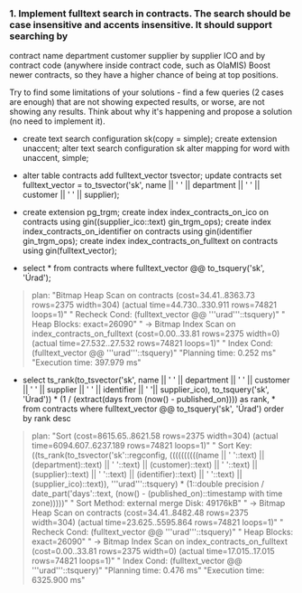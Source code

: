 ﻿
### 1. Implement fulltext search in contracts. The search should be case insensitive and accents insensitive. It should support searching by

contract name
department
customer
supplier
by supplier ICO
and by contract code (anywhere inside contract code, such as OIaMIS)
Boost newer contracts, so they have a higher chance of being at top positions.

Try to find some limitations of your solutions - find a few queries (2 cases are enough) that are not showing expected results, or worse, are not showing any results. Think about why it's happening and propose a solution (no need to implement it).

- create text search configuration sk(copy = simple);
	create extension unaccent;
	alter text search configuration sk alter mapping for word with unaccent, simple;

- alter table contracts add fulltext_vector tsvector;
	update contracts set fulltext_vector = to_tsvector('sk', name || ' ' || department || ' ' || customer || ' ' || supplier);

- create extension pg_trgm;
	create index index_contracts_on_ico on contracts using gin((supplier_ico::text) gin_trgm_ops);
	create index index_contracts_on_identifier on contracts using gin(identifier gin_trgm_ops);
	create index index_contracts_on_fulltext on contracts using gin(fulltext_vector);

- select * from contracts
	where fulltext_vector @@ to_tsquery('sk', 'Úrad');
	
>plan:
		"Bitmap Heap Scan on contracts  (cost=34.41..8363.73 rows=2375 width=304) (actual time=44.730..330.911 rows=74821 loops=1)"
		"  Recheck Cond: (fulltext_vector @@ '''urad'''::tsquery)"
		"  Heap Blocks: exact=26090"
		"  ->  Bitmap Index Scan on index_contracts_on_fulltext  (cost=0.00..33.81 rows=2375 width=0) (actual time=27.532..27.532 rows=74821 loops=1)"
		"        Index Cond: (fulltext_vector @@ '''urad'''::tsquery)"
		"Planning time: 0.252 ms"
		"Execution time: 397.979 ms"

- select ts_rank(to_tsvector('sk', name || ' ' || department || ' ' || customer || ' ' || supplier || ' ' || identifier || ' '|| supplier_ico),
			   to_tsquery('sk', 'Úrad')) * (1 / (extract(days from (now() - published_on)))) as rank, * from contracts
	where fulltext_vector @@ to_tsquery('sk', 'Úrad')
	order by rank desc
	
> plan:
		"Sort  (cost=8615.65..8621.58 rows=2375 width=304) (actual time=6094.607..6237.189 rows=74821 loops=1)"
		"  Sort Key: ((ts_rank(to_tsvector('sk'::regconfig, ((((((((((name || ' '::text) || (department)::text) || ' '::text) || (customer)::text) || ' '::text) || (supplier)::text) || ' '::text) || (identifier)::text) || ' '::text) || (supplier_ico)::text)), '''urad'''::tsquery) * (1::double precision / date_part('days'::text, (now() - (published_on)::timestamp with time zone)))))"
		"  Sort Method: external merge  Disk: 49176kB"
		"  ->  Bitmap Heap Scan on contracts  (cost=34.41..8482.48 rows=2375 width=304) (actual time=23.625..5595.864 rows=74821 loops=1)"
		"        Recheck Cond: (fulltext_vector @@ '''urad'''::tsquery)"
		"        Heap Blocks: exact=26090"
		"        ->  Bitmap Index Scan on index_contracts_on_fulltext  (cost=0.00..33.81 rows=2375 width=0) (actual time=17.015..17.015 rows=74821 loops=1)"
		"              Index Cond: (fulltext_vector @@ '''urad'''::tsquery)"
		"Planning time: 0.476 ms"
		"Execution time: 6325.900 ms"
